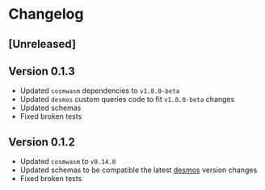 # Changelog
## [Unreleased]

## Version 0.1.3
- Updated `cosmwasm` dependencies to `v1.0.0-beta`
- Updated `desmos` custom queries code to fit `v1.0.0-beta` changes
- Updated schemas
- Fixed broken tests

## Version 0.1.2
- Updated `cosmwasm` to `v0.14.0`
- Updated schemas to be compatible the latest [desmos](https://github.com/desmos-labs/desmos) version changes
- Fixed broken tests
